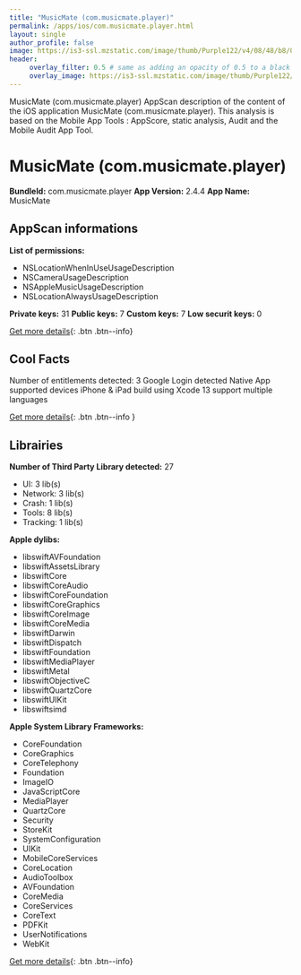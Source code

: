 ```yaml
---
title: "MusicMate (com.musicmate.player)"
permalink: /apps/ios/com.musicmate.player.html
layout: single
author_profile: false
image: https://is3-ssl.mzstatic.com/image/thumb/Purple122/v4/08/48/b8/0848b871-b15b-93e3-c320-7e356f67a6ef/AppIcon-0-0-1x_U007emarketing-0-0-0-7-0-0-sRGB-0-0-0-GLES2_U002c0-512MB-85-220-0-0.png/512x512bb.jpg
header: 
     overlay_filter: 0.5 # same as adding an opacity of 0.5 to a black background
     overlay_image: https://is3-ssl.mzstatic.com/image/thumb/Purple122/v4/08/48/b8/0848b871-b15b-93e3-c320-7e356f67a6ef/AppIcon-0-0-1x_U007emarketing-0-0-0-7-0-0-sRGB-0-0-0-GLES2_U002c0-512MB-85-220-0-0.png/512x512bb.jpg
---
```

MusicMate (com.musicmate.player) AppScan description of the content of the iOS application MusicMate (com.musicmate.player). This analysis is based on the Mobile App Tools : AppScore, static analysis, Audit and the Mobile Audit App Tool.

# MusicMate (com.musicmate.player)

**BundleId:** com.musicmate.player
**App Version:** 2.4.4
**App Name:** MusicMate


## AppScan informations 

**List of permissions:** 
- NSLocationWhenInUseUsageDescription
- NSCameraUsageDescription
- NSAppleMusicUsageDescription
- NSLocationAlwaysUsageDescription
  
  
**Private keys:** 31
**Public keys:** 7
**Custom keys:** 7
**Low securit keys:** 0
  
[Get more details](/pricing.html){: .btn .btn--info}

## Cool Facts

Number of entitlements detected: 3
Google Login detected
Native App
supported devices iPhone & iPad
build using Xcode 13
support multiple languages
  
[Get more details](/pricing.html){: .btn .btn--info }

## Librairies 
**Number of Third Party Library detected:** 27
- UI: 3 lib(s)
- Network: 3 lib(s)
- Crash: 1 lib(s)
- Tools: 8 lib(s)
- Tracking: 1 lib(s)


**Apple dylibs:**
- libswiftAVFoundation
- libswiftAssetsLibrary
- libswiftCore
- libswiftCoreAudio
- libswiftCoreFoundation
- libswiftCoreGraphics
- libswiftCoreImage
- libswiftCoreMedia
- libswiftDarwin
- libswiftDispatch
- libswiftFoundation
- libswiftMediaPlayer
- libswiftMetal
- libswiftObjectiveC
- libswiftQuartzCore
- libswiftUIKit
- libswiftsimd


**Apple System Library Frameworks:**
- CoreFoundation
- CoreGraphics
- CoreTelephony
- Foundation
- ImageIO
- JavaScriptCore
- MediaPlayer
- QuartzCore
- Security
- StoreKit
- SystemConfiguration
- UIKit
- MobileCoreServices
- CoreLocation
- AudioToolbox
- AVFoundation
- CoreMedia
- CoreServices
- CoreText
- PDFKit
- UserNotifications
- WebKit


  
[Get more details](/pricing.html){: .btn .btn--info}

